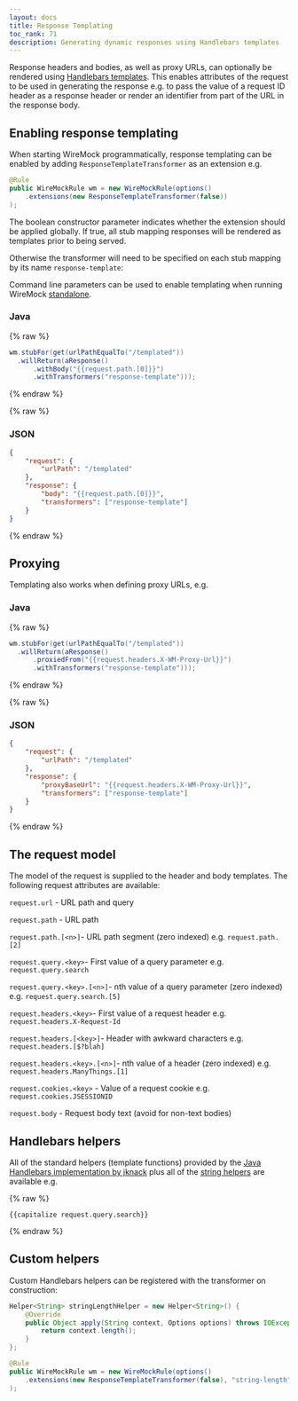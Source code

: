```yaml
---
layout: docs
title: Response Templating
toc_rank: 71
description: Generating dynamic responses using Handlebars templates
---
```


Response headers and bodies, as well as proxy URLs, can optionally be rendered using [Handlebars templates](http://handlebarsjs.com/). This enables attributes of the request
to be used in generating the response e.g. to pass the value of a request ID header as a response header or
render an identifier from part of the URL in the response body.
 
## Enabling response templating
When starting WireMock programmatically, response templating can be enabled by adding `ResponseTemplateTransformer` as an extension e.g.

```java
@Rule
public WireMockRule wm = new WireMockRule(options()
    .extensions(new ResponseTemplateTransformer(false))
);
```


The boolean constructor parameter indicates whether the extension should be applied globally. If true, all stub mapping responses will be rendered as templates prior
to being served.

Otherwise the transformer will need to be specified on each stub mapping by its name `response-template`:

Command line parameters can be used to enable templating when running WireMock [standalone](/docs/running-standalone/#command-line-options). 
  
### Java

{% raw %}
```java
wm.stubFor(get(urlPathEqualTo("/templated"))
  .willReturn(aResponse()
      .withBody("{{request.path.[0]}}")
      .withTransformers("response-template")));
```
{% endraw %}


{% raw %}
### JSON
```json
{
    "request": {
        "urlPath": "/templated"
    },
    "response": {
        "body": "{{request.path.[0]}}",
        "transformers": ["response-template"]
    }
}
```
{% endraw %}

## Proxying

Templating also works when defining proxy URLs, e.g.

### Java

{% raw %}
```java
wm.stubFor(get(urlPathEqualTo("/templated"))
  .willReturn(aResponse()
      .proxiedFrom("{{request.headers.X-WM-Proxy-Url}}")
      .withTransformers("response-template")));
```
{% endraw %}


{% raw %}
### JSON
```json
{
    "request": {
        "urlPath": "/templated"
    },
    "response": {
        "proxyBaseUrl": "{{request.headers.X-WM-Proxy-Url}}",
        "transformers": ["response-template"]
    }
}
```
{% endraw %}

## The request model
The model of the request is supplied to the header and body templates. The following request attributes are available:
 
`request.url` - URL path and query

`request.path` - URL path

`request.path.[<n>]`- URL path segment (zero indexed) e.g. `request.path.[2]`

`request.query.<key>`- First value of a query parameter e.g. `request.query.search`
 
`request.query.<key>.[<n>]`- nth value of a query parameter (zero indexed) e.g. `request.query.search.[5]`
 
`request.headers.<key>`- First value of a request header e.g. `request.headers.X-Request-Id`
 
`request.headers.[<key>]`- Header with awkward characters e.g. `request.headers.[$?blah]`

`request.headers.<key>.[<n>]`- nth value of a header (zero indexed) e.g. `request.headers.ManyThings.[1]`

`request.cookies.<key>` - Value of a request cookie e.g. `request.cookies.JSESSIONID` 

`request.body` - Request body text (avoid for non-text bodies)


## Handlebars helpers
All of the standard helpers (template functions) provided by the [Java Handlebars implementation by jknack](https://github.com/jknack/handlebars.java)
plus all of the [string helpers](https://github.com/jknack/handlebars.java/blob/master/handlebars/src/main/java/com/github/jknack/handlebars/helper/StringHelpers.java)
are available e.g.

{% raw %}
```
{{capitalize request.query.search}}
```
{% endraw %}


## Custom helpers
Custom Handlebars helpers can be registered with the transformer on construction:
  
```java
Helper<String> stringLengthHelper = new Helper<String>() {
    @Override
    public Object apply(String context, Options options) throws IOException {
        return context.length();
    }
};

@Rule
public WireMockRule wm = new WireMockRule(options()
    .extensions(new ResponseTemplateTransformer(false), "string-length", stringLengthHelper)
);
```


